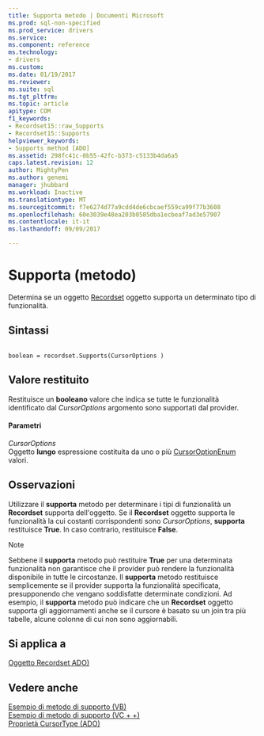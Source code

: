 ```yaml
---
title: Supporta metodo | Documenti Microsoft
ms.prod: sql-non-specified
ms.prod_service: drivers
ms.service: 
ms.component: reference
ms.technology:
- drivers
ms.custom: 
ms.date: 01/19/2017
ms.reviewer: 
ms.suite: sql
ms.tgt_pltfrm: 
ms.topic: article
apitype: COM
f1_keywords:
- Recordset15::raw_Supports
- Recordset15::Supports
helpviewer_keywords:
- Supports method [ADO]
ms.assetid: 298fc41c-0b55-42fc-b373-c5133b4da6a5
caps.latest.revision: 12
author: MightyPen
ms.author: genemi
manager: jhubbard
ms.workload: Inactive
ms.translationtype: MT
ms.sourcegitcommit: f7e6274d77a9cdd4de6cbcaef559ca99f77b3608
ms.openlocfilehash: 60e3039e48ea203b0585dba1ecbeaf7ad3e57907
ms.contentlocale: it-it
ms.lasthandoff: 09/09/2017

---
```

# <a name="supports-method"></a>Supporta (metodo)
Determina se un oggetto [Recordset](../../../ado/reference/ado-api/recordset-object-ado.md) oggetto supporta un determinato tipo di funzionalità.  
  
## <a name="syntax"></a>Sintassi  
  
```  
  
boolean = recordset.Supports(CursorOptions )  
```  
  
## <a name="return-value"></a>Valore restituito  
 Restituisce un **booleano** valore che indica se tutte le funzionalità identificato dal *CursorOptions* argomento sono supportati dal provider.  
  
#### <a name="parameters"></a>Parametri  
 *CursorOptions*  
 Oggetto **lungo** espressione costituita da uno o più [CursorOptionEnum](../../../ado/reference/ado-api/cursoroptionenum.md) valori.  
  
## <a name="remarks"></a>Osservazioni  
 Utilizzare il **supporta** metodo per determinare i tipi di funzionalità un **Recordset** supporta dell'oggetto. Se il **Recordset** oggetto supporta le funzionalità la cui costanti corrispondenti sono *CursorOptions*, **supporta** restituisce **True**. In caso contrario, restituisce **False**.  
  
> [!NOTE]
>  Sebbene il **supporta** metodo può restituire **True** per una determinata funzionalità non garantisce che il provider può rendere la funzionalità disponibile in tutte le circostanze. Il **supporta** metodo restituisce semplicemente se il provider supporta la funzionalità specificata, presupponendo che vengano soddisfatte determinate condizioni. Ad esempio, il **supporta** metodo può indicare che un **Recordset** oggetto supporta gli aggiornamenti anche se il cursore è basato su un join tra più tabelle, alcune colonne di cui non sono aggiornabili.  
  
## <a name="applies-to"></a>Si applica a  
 [Oggetto Recordset ADO)](../../../ado/reference/ado-api/recordset-object-ado.md)  
  
## <a name="see-also"></a>Vedere anche  
 [Esempio di metodo di supporto (VB)](../../../ado/reference/ado-api/supports-method-example-vb.md)   
 [Esempio di metodo di supporto (VC + +)](../../../ado/reference/ado-api/supports-method-example-vc.md)   
 [Proprietà CursorType (ADO)](../../../ado/reference/ado-api/cursortype-property-ado.md)

